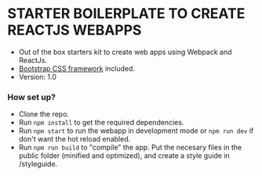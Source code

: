 # STARTER BOILERPLATE TO CREATE REACTJS WEBAPPS #

* Out of the box starters kit to create web apps using Webpack and ReactJs.
* [Bootstrap CSS framework](http://getbootstrap.com/) included.
* Version: 1.0

### How set up? ###

* Clone the repo.
* Run `npm install` to get the required dependencies.
* Run `npm start` to run the webapp in development mode or `npm run dev` if don't want the hot reload enabled.
* Run `npm run build` to "compile" the app. Put the necesary files in the public folder (minified and optimized), and create a style guide in /styleguide.
